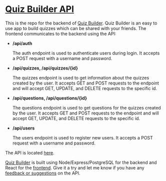 # [Quiz Builder API](https://quiz-builder-cdd.herokuapp.com)

<!-- ![Quiz Builder Dashboard](src/images/dashboard_categories.png) -->

This is the repo for the backend of [Quiz Builder](https://quiz-builder-client.vercel.app). Quiz Builder is an easy to use app to build quizzes which can be shared with your friends. The frontend communicates to the backend using the API:

-   **/api/auth**

    The auth endpoint is used to authenticate users during login. It accepts a POST request with a username and password.

-   **/api/quizzes, /api/quizzes/{id}**

    The quizzes endpoint is used to get information about the quizzes created by the user. It accepts GET and POST requests to the endpoint and will accept GET, UPDATE, and DELETE requests to the specific id.

-   **/api/questions, /api/questions/{id}**

    The questions endpoint is used to get questions for the quizzes created by the user. It accepts GET and POST requests to the endpoint and will accept GET, UPDATE, and DELETE requests to the specific id.

-   **/api/users**

    The users endpoint is used to register new users. It accepts a POST request with a username and password.

The API is located [here](https://quiz-builder-cdd.herokuapp.com).

[Quiz Builder](https://quiz-builder-client.vercel.app) is built using Node/Express/PostgreSQL for the backend and React for the [frontend](https://github.com/camdecoster/quiz-builder-client). Give it a try and let me know if you have any [feedback or suggestions](https://github.com/camdecoster/quiz-builder-api/issues) on the API.
